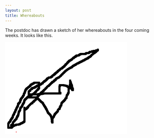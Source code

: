 ```yaml
---
layout: post
title: Whereabouts
---
```


The postdoc has drawn a sketch of her whereabouts in the four coming weeks. It looks like this.

<img style="float: center;" src="../images/postdoc-travels.png">
